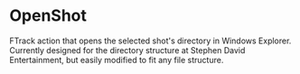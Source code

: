 # OpenShot
FTrack action that opens the selected shot's directory in Windows Explorer.
Currently designed for the directory structure at Stephen David Entertainment, but
easily modified to fit any file structure.
